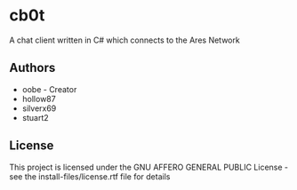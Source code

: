 # cb0t

A chat client written in C# which connects to the Ares Network

## Authors

- oobe - Creator
- hollow87
- silverx69
- stuart2

## License

This project is licensed under the GNU AFFERO GENERAL PUBLIC License - see the install-files/license.rtf file for details
